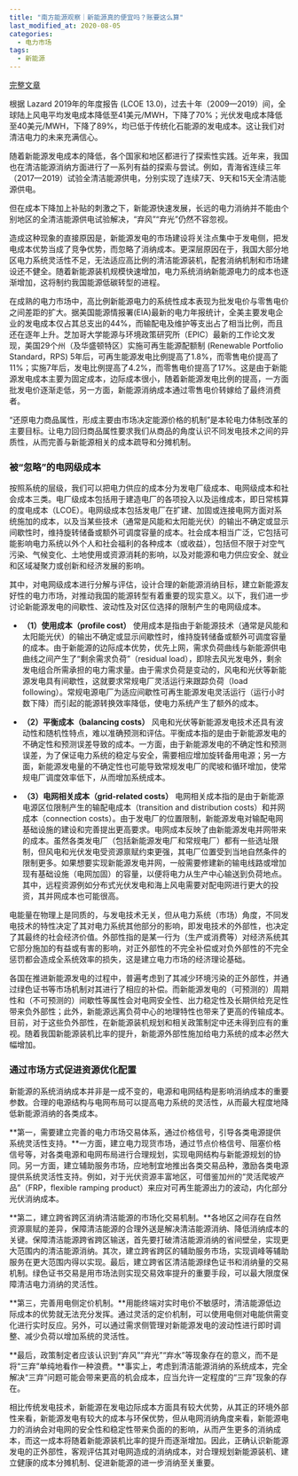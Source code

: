 ```yaml
---
title: "南方能源观察｜新能源真的便宜吗？账要这么算"
last_modified_at: 2020-08-05
categories:
  - 电力市场
tags:
  - 新能源
---
```


[完整文章](https://mp.weixin.qq.com/s/DbbSpBBXWXTj28FedMuVrg)

根据 Lazard 2019年的年度报告 (LCOE 13.0)，过去十年（2009—2019）间，全球陆上风电平均发电成本降低至41美元/MWH，下降了70%；光伏发电成本降低至40美元/MWH，下降了89%，均已低于传统化石能源的发电成本。这让我们对清洁电力的未来充满信心。

随着新能源发电成本的降低，各个国家和地区都进行了探索性实践。近年来，我国也在清洁能源消纳方面进行了一系列有益的探索与尝试。例如，青海省连续三年（2017—2019）试验全清洁能源供电，分别实现了连续7天、9天和15天全清洁能源供电。

但在成本下降加上补贴的刺激之下，新能源快速发展，长远的电力消纳并不能由个别地区的全清洁能源供电试验解决，“弃风”“弃光”仍然不容忽视。

造成这种现象的直接原因是，新能源发电的市场建设将关注点集中于发电侧，把发电成本优势当成了竞争优势，而忽略了消纳成本。更深层原因在于，我国大部分地区电力系统灵活性不足，无法适应高比例的清洁能源装机，配套消纳机制和市场建设还不健全。随着新能源装机规模快速增加，电力系统消纳新能源电力的成本也逐渐增加，这将制约我国能源低碳转型的进程。

在成熟的电力市场中，高比例新能源电力的系统性成本表现为批发电价与零售电价之间差距的扩大。据美国能源情报署(EIA)最新的电力年报统计，全美主要发电企业的发电成本仅占其总支出的44%，而输配电及维护等支出占了相当比例，而且还在逐年上升。芝加哥大学能源与环境政策研究所（EPIC）最新的工作论文发现，美国29个州（及华盛顿特区）实施可再生能源配额制 (Renewable Portfolio Standard，RPS) 5年后，可再生能源发电比例提高了1.8%，而零售电价提高了11%；实施7年后，发电比例提高了4.2%，而零售电价提高了17%。这是由于新能源发电成本主要为固定成本，边际成本很小，随着新能源发电比例的提高，一方面批发电价逐渐走低，另一方面，新能源消纳成本通过零售电价转嫁给了最终消费者。

“还原电力商品属性，形成主要由市场决定能源价格的机制”是本轮电力体制改革的主要目标。让电力回归商品属性要求我们从商品的角度认识不同发电技术之间的异质性，从而完善与新能源相关的成本疏导和分摊机制。

### 被“忽略”的电网级成本
按照系统的层级，我们可以把电力供应的成本分为发电厂级成本、电网级成本和社会成本三类。电厂级成本包括用于建造电厂的各项投入以及运维成本，即日常核算的度电成本（LCOE）。电网级成本包括发电厂在扩建、加固或连接电网方面对系统施加的成本，以及当某些技术（通常是风能和太阳能光伏）的输出不确定或显示间歇性时，维持旋转储备或额外可调度容量的成本。社会成本相当广泛，它包括可能影响电力系统以外个人和社会福利的各种成本（或收益），包括但不限于对空气污染、气候变化、土地使用或资源消耗的影响，以及对能源和电力供应安全、就业和区域凝聚力或创新和经济发展的影响。

其中，对电网级成本进行分解与评估，设计合理的新能源消纳目标，建立新能源友好性的电力市场，对推动我国的能源转型有着重要的现实意义。以下，我们进一步讨论新能源发电的间歇性、波动性及对区位选择的限制产生的电网级成本。

- **（1）使用成本（profile cost）**
使用成本是指由于新能源技术（通常是风能和太阳能光伏）的输出不确定或显示间歇性时，维持旋转储备或额外可调度容量的成本。由于新能源的边际成本优势，优先上网，需求负荷曲线与新能源供电曲线之间产生了“剩余需求负荷”（residual load），即除去风光发电外，剩余发电组合所需承担的电力需求量。由于需求负荷是变动的，风电和光伏等新能源发电具有间歇性，这就要求常规电厂灵活运行来跟踪负荷（load following）。常规电源电厂为适应间歇性可再生能源发电灵活运行（运行小时数下降）而引起的能源转换效率降低，使电力系统产生了额外的成本。

- **（2）平衡成本（balancing costs）**
风电和光伏等新能源发电技术还具有波动性和随机性特点，难以准确预测和评估。平衡成本指的是由于新能源发电的不确定性和预测误差导致的成本。一方面，由于新能源发电的不确定性和预测误差，为了保证电力系统的稳定与安全，需要相应增加旋转备用电源；另一方面，新能源发电量的不确定性也可能导致常规发电厂的爬坡和循环增加，使常规电厂调度效率低下，从而增加系统成本。

- **（3）电网相关成本（grid-related costs）**
电网相关成本指的是由于新能源电源区位限制产生的输配电成本（transition and distribution costs）和并网成本（connection costs）。由于发电厂的位置限制，新能源发电对输配电网基础设施的建设和完善提出更高要求。电网成本反映了由新能源发电并网带来的成本。虽然各类发电厂（包括新能源发电厂和常规电厂）都有一些选址限制，但风电和光伏发电受资源禀赋约束更强，其电厂位置受到当地自然条件的限制更多。如果想要实现新能源发电并网，一般需要修建新的输电线路或增加现有基础设施（电网加固）的容量，以便将电力从生产中心输送到负荷地点。其中，远程资源例如分布式光伏发电和海上风电需要对配电网进行更大的投资，其并网成本也可能很高。

电能量在物理上是同质的，与发电技术无关，但从电力系统（市场）角度，不同发电技术的特性决定了其对电力系统其他部分的影响，即发电技术的外部性，也决定了其最终的社会经济价值。外部性指的是某一行为（生产或消费等）对经济系统其它部分施加的有益或有害的影响，对正外部性的不完全补偿或对负外部性的不完全惩罚都会造成全系统效率的损失，这是建立电力市场的经济理论基础。

各国在推进新能源发电的过程中，普遍考虑到了其减少环境污染的正外部性，并通过绿色证书等市场机制对其进行了相应的补偿。而新能源发电的（可预测的）周期性和（不可预测的）间歇性等属性会对电网安全性、出力稳定性及长期供给充足性带来负外部性；此外，新能源远离负荷中心的地理特性也带来了更高的传输成本。目前，对于这些负外部性，在新能源装机规划和相关政策制定中还未得到应有的重视。随着我国新能源装机比率的提升，新能源外部性施加给电力系统的成本必然大幅增加。

### 通过市场方式促进资源优化配置
新能源的系统消纳成本并非是一成不变的，电源和电网结构是影响消纳成本的重要参数。合理的电源结构与电网布局可以提高电力系统的灵活性，从而最大程度地降低新能源消纳的各类成本。

**第一，需要建立完善的电力市场交易体系，通过价格信号，引导各类电源提供系统灵活性支持。**一方面，建立电力现货市场，通过节点价格信号、阻塞价格信号等，对各类电源和电网布局进行合理规划，实现电网结构与新能源规划的协同。另一方面，建立辅助服务市场，应地制宜地推出各类交易品种，激励各类电源提供系统灵活性支持。例如，对于光伏资源丰富地区，可借鉴加州的“灵活爬坡产品”（FRP，flexible ramping product）来应对可再生能源出力的波动，内化部分光伏消纳成本。

**第二，建立跨省跨区消纳清洁能源的市场化交易机制。**各地区之间存在自然资源禀赋的差异，保障清洁能源的合理外送是解决清洁能源消纳、降低消纳成本的关键。保障清洁能源跨省跨区输送，首先要打破清洁能源消纳的省间壁垒，实现更大范围内的清洁能源消纳。其次，建立跨省跨区的辅助服务市场，实现调峰等辅助服务在更大范围内得以实现。最后，建立跨省区清洁能源绿色证书和消纳量的交易机制。绿色证书交易是用市场法则实现交易效率提升的重要手段，可以最大限度保障清洁电力消纳的灵活性。

**第三，完善用电侧定价机制。**用能终端对实时电价不敏感时，清洁能源低边际成本的优势就无法充分发挥。通过灵活的定价机制，可以使用电侧对电能供需变化进行实时反应。另外，可以通过需求侧管理对新能源发电的波动性进行即时调整、减少负荷以增加系统的灵活性。

**最后，政策制定者应该认识到“弃风”“弃光”“弃水”等现象存在的意义，而不是将“三弃”单纯地看作一种浪费。**事实上，考虑到清洁能源消纳的系统成本，完全解决“三弃”问题可能会带来更高的机会成本，应当允许一定程度的“三弃”现象的存在。

相比传统发电技术，新能源在发电边际成本方面具有较大优势，从其正的环境外部性来看，新能源发电有较大的成本与环保优势，但从电网消纳角度来看，新能源电力的消纳会对电网的安全性和稳定性带来负面的的影响，从而产生更多的消纳成本，而这一成本将随着新能源装机比率的提升而逐渐增加。因此，正确认识新能源发电的正外部性，客观评估其对电网造成的消纳成本，对合理规划新能源装机、建立健康的成本分摊机制、促进新能源的进一步消纳至关重要。
